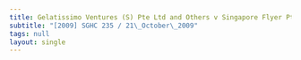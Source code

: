 ```yaml
---
title: Gelatissimo Ventures (S) Pte Ltd and Others v Singapore Flyer Pte Ltd
subtitle: "[2009] SGHC 235 / 21\_October\_2009"
tags: null
layout: single
---
```


